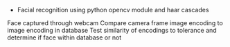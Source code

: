 - Facial recognition using python opencv module and haar cascades

Face captured through webcam
Compare camera frame image encoding to image encoding in database
Test similarity of encodings to tolerance and determine if face within database or not
